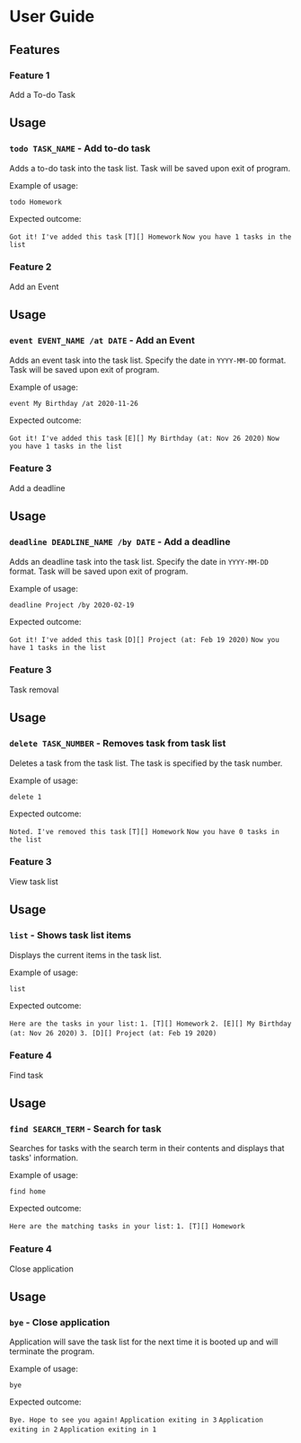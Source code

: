 # User Guide

## Features 

### Feature 1 
Add a To-do Task

## Usage

### `todo TASK_NAME` - Add to-do task

Adds a to-do task into the task list. Task will be saved upon exit of program.

Example of usage: 

`todo Homework`

Expected outcome:

`Got it! I've added this task`</n>
`[T][] Homework`</n>
`Now you have 1 tasks in the list`

### Feature 2
Add an Event

## Usage

### `event EVENT_NAME /at DATE` - Add an Event

Adds an event task into the task list. Specify the date in `YYYY-MM-DD` format. Task will be saved upon exit of program.

Example of usage: 

`event My Birthday /at 2020-11-26`

Expected outcome:

`Got it! I've added this task`</n>
`[E][] My Birthday (at: Nov 26 2020)`</n>
`Now you have 1 tasks in the list`

### Feature 3
Add a deadline

## Usage

### `deadline DEADLINE_NAME /by DATE` - Add a deadline

Adds an deadline task into the task list. Specify the date in `YYYY-MM-DD` format. Task will be saved upon exit of program.

Example of usage: 

`deadline Project /by 2020-02-19`

Expected outcome:

`Got it! I've added this task`</n>
`[D][] Project (at: Feb 19 2020)`</n>
`Now you have 1 tasks in the list`

### Feature 3
Task removal

## Usage

### `delete TASK_NUMBER` - Removes task from task list

Deletes a task from the task list. The task is specified by the task number.

Example of usage: 

`delete 1`

Expected outcome:

`Noted. I've removed this task`</n>
`[T][] Homework`</n>
`Now you have 0 tasks in the list`


### Feature 3
View task list

## Usage

### `list` - Shows task list items

Displays the current items in the task list.

Example of usage: 

`list`

Expected outcome:

`Here are the tasks in your list:`</n>
`1. [T][] Homework`</n>
`2. [E][] My Birthday (at: Nov 26 2020)`</n>
`3. [D][] Project (at: Feb 19 2020)`


### Feature 4
Find task

## Usage

### `find SEARCH_TERM` - Search for task

Searches for tasks with the search term in their contents and displays that tasks' information.

Example of usage: 

`find home`

Expected outcome:

`Here are the matching tasks in your list:`</n>
`1. [T][] Homework`

### Feature 4
Close application

## Usage

### `bye` - Close application

Application will save the task list for the next time it is booted up and will terminate the program.

Example of usage: 

`bye`

Expected outcome:

`Bye. Hope to see you again!`</n>
`Application exiting in 3`</n>
`Application exiting in 2`</n>
`Application exiting in 1`


















